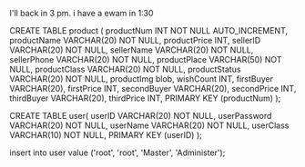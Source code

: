 I'll back in 3 pm.
i have a ewam in 1:30

CREATE TABLE product (
    productNum INT NOT NULL AUTO_INCREMENT,
    productName VARCHAR(20) NOT NULL,
    productPrice INT,
    sellerID VARCHAR(20) NOT NULL,
    sellerName VARCHAR(20) NOT NULL,
    sellerPhone VARCHAR(20) NOT NULL,
    productPlace VARCHAR(50) NOT NULL,
    productClass VARCHAR(20) NOT NULL,
    productStatus VARCHAR(20) NOT NULL,
    productImg blob,
    wishCount INT,
    firstBuyer VARCHAR(20),
    firstPrice INT,
    secondBuyer VARCHAR(20),
    secondPrice INT,
    thirdBuyer VARCHAR(20),
    thirdPrice INT,
    PRIMARY KEY (productNum)
);

CREATE TABLE user(
    userID VARCHAR(20) NOT NULL,
    userPassword VARCHAR(20) NOT NULL,
    userName VARCHAR(20) NOT NULL,
    userClass VARCHAR(10) NOT NULL,
    PRIMARY KEY (userID)
);

insert into user value ('root', 'root', 'Master', 'Administer');
